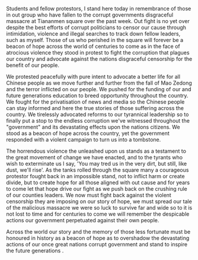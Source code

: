 Students and fellow protestors, I stand here today in remembrance of those in out group who have fallen to the corrupt governments disgraceful massacre at Tiananmen square over the past week. Out fight is no yet over despite the best efforts of corrupt politicians to censor our cause through intimidation, violence and illegal searches to track down fellow leaders, such as myself. Those of us who perished in the square will forever be a beacon of hope across the world of centuries to come as in the face of atrocious violence they stood in protest to fight the corruption that plagues our country and advocate against the nations disgraceful censorship for the benefit of our people.

We protested peacefully with pure intent to advocate a better life for all Chinese people as we move further and further from the fall of Mao Zedong and the terror inflicted on our people. We pushed for the funding of our and future generations education to breed opportunity throughout the country. We fought for the privatisation of news and media so the Chinese people can stay informed and here the true stories of those suffering across the country. We tirelessly advocated reforms to our tyrannical leadership so to finally put a stop to the endless corruption we've witnessed throughout the "government" and its devastating effects upon the nations citizens. We stood as a beacon of hope across the country, yet the government responded with a violent campaign to turn us into a tombstone.

The horrendous violence the unleashed upon us stands as a testament to the great movement of change we have enacted, and to the tyrants who wish to exterminate us I say, 'You may tred us in the very dirt, but still, like dust, we'll rise'. As the tanks rolled through the square many a courageous protestor fought back in an impossible stand, not to inflict harm or create divide, but to create hope for all those aligned with out cause and for years to come let that hope drive our fight as we push back on the crushing rule of our counties leaders. We now must fight back against the violent censorship they are imposing on our story of hope, we must spread our tale of the malicious massacre we were so luck to survive far and wide so to it is not lost to time and for centuries to come we will remember the despicable actions our government perpetuated against their own people.

 Across the world our story and the memory of those less fortunate must be honoured in history as a beacon of hope as to overshadow the devastating actions of our once great nations corrupt government and stand to inspire the future generations .